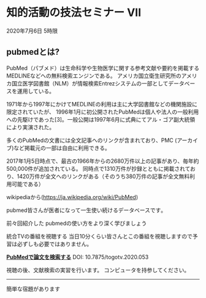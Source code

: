 # 知的活動の技法セミナー VII

2020年7月6日 5時限



## pubmedとは?

PubMed（パブメド）は生命科学や生物医学に関する参考文献や要約を掲載するMEDLINEなどへの無料検索エンジンである。 アメリカ国立衛生研究所のアメリカ国立医学図書館（NLM）が情報検索Entrezシステムの一部としてデータベースを運用している。

1971年から1997年にかけてMEDLINEの利用は主に大学図書館などの機関施設に限定されていたが、 1996年1月に初公開されたPubMedは個人や法人の一般利用への先駆けであった[3]。一般公開は1997年6月に式典にてアル・ゴア副大統領により実演された。

多くのPubMedの文書には全文記事へのリンクが含まれており、PMC (アーカイブ)など掲載元の一部は自由に利用できる。

2017年1月5日時点で、最古の1966年からの2680万件以上の記事があり、毎年約500,000件が追加されている。 同時点で1310万件が抄録とともに掲載されており、1420万件が全文へのリンクがある（そのうち380万件の記事が全文無料利用可能である）

wikipediaから(https://ja.wikipedia.org/wiki/PubMed)



pubmed皆さんが医者になって一生使い続けるデータベースです｡



前々回紹介した pubmedの使い方をより深く学びましょう

統合TVの番組を視聴する 当日10分くらい皆さんとこの番組を視聴しますので予習は必ずしも必要ではありません｡

[**PubMedで論文を検索する**](https://togotv.dbcls.jp/20200401.html)   DOI: 10.7875/togotv.2020.053



視聴の後、文献検索の実習を行います。
コンピュータを持参してください。

----

簡単な宿題があります

